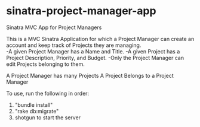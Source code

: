 # sinatra-project-manager-app
Sinatra MVC App for Project Managers

This is a MVC Sinatra Application for which a Project Manager can create
an account and keep track of Projects they are managing.  
-A given Project Manager has a Name and Title.
-A given Project has a Project Description, Priority, and Budget.
-Only the Project Manager can edit Projects belonging to them.

A Project Manager has many Projects
A Project Belongs to a Project Manager

To use, run the following in order:
1) "bundle install"
2) "rake db:migrate"
3) shotgun to start the server
